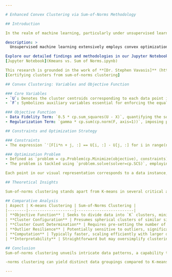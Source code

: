 ```yaml
---

# Enhanced Convex Clustering via Sum-of-Norms Methodology

## Introduction

In the realm of machine learning, particularly under unsupervised learning paradigms, convex optimization stands out as a pivotal area of study. This method is characterized by its objective function's convex nature, simplifying the optimization process by guaranteeing that each local minimum is also a global minimum. This inherent property renders convex optimization problems more manageable compared to their non-convex counterparts.

description: >
  Unsupervised machine learning extensively employs convex optimization to optimally group data points by minimizing a specific cost function. Clustering algorithms such as k-means and sum-of-norms clustering are prime examples, leveraging convex optimization for efficient data segmentation. Contrary to supervised learning algorithms, which utilize labeled data for training, unsupervised algorithms like clustering deduce the inherent structure within a dataset without prior label information.

Explore our detailed findings and methodologies in our Jupyter Notebook:  
[Jupyter Notebook](Kmeans vs. Sum of Norms.ipynb)

This research is grounded in the work of **[Dr. Stephen Vavasis]** (https://uwaterloo.ca/combinatorics-and-optimization/contacts/stephen-vavasis), and for an in-depth understanding, please refer to his publication:  
[Certifying clusters from sum-of-norms clustering]

## Convex Clustering: Variables and Objective Function

### Core Variables
- `U`: Denotes the cluster centroids corresponding to each data point in `X`. In convex clustering, `U` is conceptualized as a matrix where each row aligns with the centroid of a cluster assigned to a data point.
- `F`: Symbolizes auxiliary variables essential for enforcing the equality constraints in the ADMM (Alternating Direction Method of Multipliers) algorithm for solving convex optimization problems. These constraints are vital for appropriately accounting for differences between centroids in the optimization process.

### Objective Function
- Data Fidelity Term: `0.5 * cp.sum_squares(U - X)`, quantifying the squared Euclidean distance between data points and their respective centroids. The goal is to minimize this term.
- Regularization Term: `gamma * cp.sum(cp.norm(F, axis=1))`, imposing penalties on the sum of the Euclidean norms of centroid differences. The `gamma` parameter regulates this term, where a higher `gamma` value fosters fewer clusters by intensifying the penalty for distinct centroids.

## Constraints and Optimization Strategy

### Constraints
- The expression `'[F[i*n + j, :] == U[i, :] - U[j, :] for i in range(n) for j in range(n)]'` establishes pairwise constraints for each data point pair. This ensures that the centroid differences (stored in `F`) match the actual differences in the `U` variables, which is crucial for sum-of-norms clustering.

### Optimization Problem
- Defined as `problem = cp.Problem(cp.Minimize(objective), constraints)`, this encapsulates the goal of minimizing the objective function under the specified constraints.
- The problem is tackled using `problem.solve(solver=cp.SCS)`, employing the SCS (Split Conic Solver), adept for large-scale convex optimization challenges.

Each point in our visual representation corresponds to a data instance, with color coding indicating cluster assignments.

## Theoretical Insights

Sum-of-norms clustering stands apart from K-means in several critical areas, including the objective function, cluster configurations, cluster count determination, outlier resilience, computational complexity, and interpretability.

## Comparative Analysis
| Aspect | K-means Clustering | Sum-of-Norms Clustering |
|--------|--------------------|-------------------------|
| **Objective Function** | Seeks to divide data into `K` clusters, minimizing within-cluster sum of squares. | Aims to minimize a mix of squared differences and a sparsity-promoting regularization term for centroid variations. |
| **Cluster Configuration** | Presumes spherical clusters of similar sizes, a potential limitation. | Flexible regarding shape and size, capable of identifying clusters with irregular contours and hierarchical structures. |
| **Cluster Count Determination** | Requires pre-setting the number of clusters (`K`). | Determines cluster count based on data and `gamma`; a higher `gamma` results in fewer clusters. |
| **Outlier Resilience** | Potentially sensitive to outliers, significantly influenced by mean cluster values. | Enhanced robustness against outliers due to the regularization term, which promotes similar cluster assignments. |
| **Computation** | Typically faster, scaling efficiently with larger datasets. | Computationally demanding, involving convex optimization, especially for larger datasets. |
| **Interpretability** | Straightforward but may oversimplify clustering dynamics. | Offers a nuanced perspective, uncovering complex clustering patterns possibly overlooked by K-means. |

## Conclusion
Sum-of-norms clustering unveils intricate data patterns, a capability that simpler algorithms like K-means might overlook. This approach is particularly effective for datasets featuring complex groupings. Our project demonstrates how sum-of

-norms clustering can yield distinct data groupings compared to K-means, with potential variances in cluster numbers, shapes, and resilience to outliers. The accompanying visual representations highlight these differences, offering a comparative view of cluster assignments and structures.

---
```

